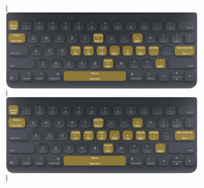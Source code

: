 | ![Screen Shot](/Resources/keyboard_default.jpg)           |![Screen Shot](/Resources/keyboard_default.jpg) |
